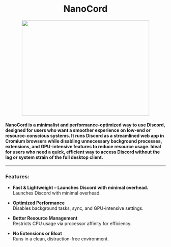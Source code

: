 <div align="center">

# NanoCord
<img src="https://github.com/user-attachments/assets/65359e04-9f3a-4b57-a8be-2db2c8ce113b" width="400" height="300">
</div>

#### NanoCord is a minimalist and performance-optimized way to use Discord, designed for users who want a smoother experience on low-end or resource-conscious systems. It runs Discord as a streamlined web app in Cromium browsers while disabling unnecessary background processes, extensions, and GPU-intensive features to reduce resource usage. Ideal for users who need a quick, efficient way to access Discord without the lag or system strain of the full desktop client.

---


### Features:
- **Fast & Lightweight – Launches Discord with minimal overhead.**  
   Launches Discord with minimal overhead.

- **Optimized Performance**  
   Disables background tasks, sync, and GPU-intensive settings.

- **Better Resource Management**  
   Restricts CPU usage via processor affinity for efficiency.

- **No Extensions or Bloat**  
   Runs in a clean, distraction-free environment.

